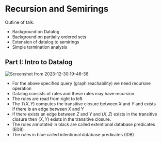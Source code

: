 # Recursion and Semirings

Outline of talk:
- Background on Datalog
- Background on partially ordered sets
- Extension of datalog to semirings
- Simple termination analysis

## Part I: Intro to Datalog

![Screenshot from 2023-12-30 19-46-38](https://github.com/anuchak/Database-Theory-Notes/assets/21187588/84c52ffb-7635-45a6-8103-bd306888867f)

- For the above specified query (graph reachability) we need recursive operation
- Datalog consists of rules and these rules may have recursion
- The rules are read from right to left
- The $T(X, Y)$ computes the transitive closure between $X$ and $Y$ and exists if there is an edge between $X$ and $Y$
- If there exists an edge between $Z$ and $Y$ and $(X, Z)$ exists in the transitive closure then $(X, Y)$ exists in the transitive closure.
- The rules annotated in black are called extentional database predicates (EDB)
- The rules in blue called intentional database predicates (IDB) 




